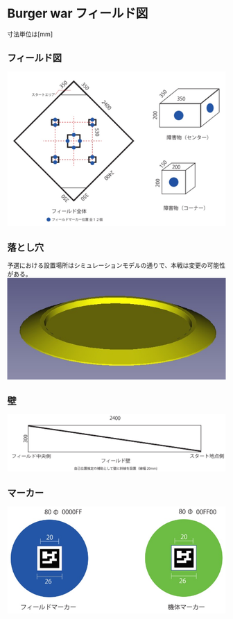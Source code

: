 # Burger war フィールド図
寸法単位は[mm]

## フィールド図
![フィールド図](image/Field.jpg)

## 落とし穴
予選における設置場所はシミュレーションモデルの通りで、本戦は変更の可能性がある。
![落とし穴](image/Hole.jpg)

## 壁
![壁](image/Wall.jpg)

## マーカー
![マーカー](image/marker.jpg)
